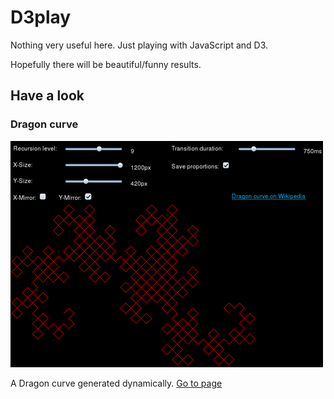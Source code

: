 D3play
======

Nothing very useful here. Just playing with JavaScript and D3.

Hopefully there will be beautiful/funny results.

Have a look
-----------

### Dragon curve
![Dragon curve screenshot](previews/dragon.png)

A Dragon curve generated dynamically. [Go to page](https://qeole.github.io/D3play/dragon.html)

